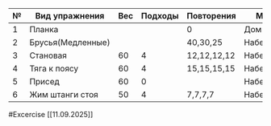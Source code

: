 
| №   | Вид упражнения    | Вес | Подходы | Повторения  | Место      |
| --- | ----------------- | --- | ------- | ----------- | ---------- |
| 1   | Планка            |     |         | 0           | Дом        |
| 2   | Брусья(Медленные) |     |         | 40,30,25    | Набережная |
| 3   | Становая          | 60  | 4       | 12,12,12,12 | Набережная |
| 4   | Тяга к поясу      | 60  | 4       | 15,15,15,15 | Набережная |
| 5   | Присед            | 60  | 0       |             | Набережная |
| 6   | Жим штанги стоя   | 50  | 4       | 7,7,7,7     | Набережная |

#Excercise
[[11.09.2025]]